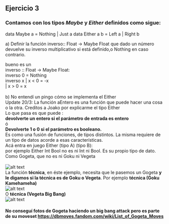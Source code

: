 ## Ejercicio 3
### Contamos con los tipos *Maybe* y *Either* definidos como sigue:

data Maybe a = Nothing | Just a
data Either a b = Left a | Right b

a) Definir la función inverso:: Float -> Maybe Float que dado un número devuelve su inverso multiplicativo si está definido,o Nothing en caso contrario.

bueno es un <br> 
inverso :: Float -> Maybe Float:
    <br>inverso 0 = Nothing
    <br>inverso x | x < 0 = -x
    <br>          | x > 0 = x 
<br>
<br>
b) No entendí un pingo cómo se implementa el Either
<br>
Update 20/3: La función aEntero es una función que puede hacer una cosa o la otra. Creditos a Joako por explicarme el tipo Either
<br>Lo que pasa es que puede : 
<br>**devolverte un entero si el parámetro de entrada es entero**
<br> ó
<br>**Devolverte 1 o 0 si el parámetro es booleano.**
<br> Es como una fusión de funciones, de tipos distintos. La misma requiere de un tipo de datos acorde a esas características.
<br> Acá entra en juego Either (tipo A) (tipo B):
<br> por ejemplo Either Int Bool no es ni Int ni Bool. Es su propio tipo de dato. Como Gogeta, que no es ni 
Goku ni Vegeta <br>
<br> ![alt text](/gagadigmas-de-la-programaci-n/assets/Gogeta_serio_(Film_12).webp)
<br>
La función **técnica**, en éste ejemplo, necesita que le pasemos un Gogeta **y le digamos si la técnica es de Goku o Vegeta**.
Por ejemplo **técnica (Goku Kamehameha)**
<br> ![alt text](/gagadigmas-de-la-programaci-n/assets/Kamehameha.webp)
<br> O **técnica (Vegeta Big Bang)**
<br> ![alt text](/gagadigmas-de-la-programaci-n/assets/BigBangAttack.png) <br>
#### No conseguí fotos de Gogeta haciendo un big bang attack pero es parte de su moveset https://dbmoves.fandom.com/wiki/List_of_Gogeta_Moves ####





